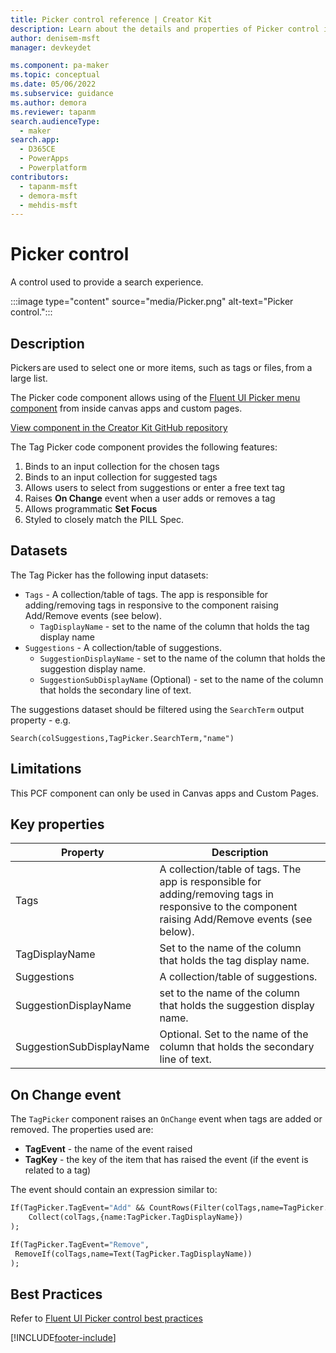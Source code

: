 ```yaml
---
title: Picker control reference | Creator Kit
description: Learn about the details and properties of Picker control in the Creator Kit.
author: denisem-msft
manager: devkeydet

ms.component: pa-maker
ms.topic: conceptual
ms.date: 05/06/2022
ms.subservice: guidance
ms.author: demora
ms.reviewer: tapanm
search.audienceType: 
  - maker
search.app: 
  - D365CE
  - PowerApps
  - Powerplatform
contributors:
  - tapanm-msft
  - demora-msft
  - mehdis-msft
---
```

# Picker control

A control used to provide a search experience.

:::image type="content" source="media/Picker.png" alt-text="Picker control.":::

## Description
Pickers are used to select one or more items, such as tags or files, from a large list.

The Picker code component allows using of the [Fluent UI Picker menu component](https://developer.microsoft.com/fluentui#/controls/web/Pickers) from inside canvas apps and custom pages.

[View component in the Creator Kit GitHub repository](https://github.com/microsoft/powercat-creator-kit/tree/main/CreatorKitCore/SolutionPackage/Controls/cat_PowerCAT.Picker)

The Tag Picker code component provides the following features:

1. Binds to an input collection for the chosen tags
1. Binds to an input collection for suggested tags
1. Allows users to select from suggestions or enter a free text tag
1. Raises **On Change** event when a user adds or removes a tag
1. Allows programmatic **Set Focus**
1. Styled to closely match the PILL Spec.

## Datasets

The Tag Picker has the following input datasets:

- `Tags` - A collection/table of tags. The app is responsible for adding/removing tags in responsive to the component raising Add/Remove events (see below).
  - `TagDisplayName` - set to the name of the column that holds the tag display name
- `Suggestions` - A collection/table of suggestions.
  - `SuggestionDisplayName` - set to the name of the column that holds the suggestion display name.
  - `SuggestionSubDisplayName` (Optional) - set to the name of the column that holds the secondary line of text.

The suggestions dataset should be filtered using the `SearchTerm` output property - e.g.

```powerapps-dot
Search(colSuggestions,TagPicker.SearchTerm,"name")
```

## Limitations
This PCF component can only be used in Canvas apps and Custom Pages.

## Key properties

| Property | Description |
| -------- | ----------- |
| Tags | A collection/table of tags. The app is responsible for adding/removing tags in responsive to the component raising Add/Remove events (see below). |
| TagDisplayName | Set to the name of the column that holds the tag display name. | 
| Suggestions | A collection/table of suggestions. |
| SuggestionDisplayName | set to the name of the column that holds the suggestion display name. |
| SuggestionSubDisplayName | Optional. Set to the name of the column that holds the secondary line of text.

## On Change event

The `TagPicker` component raises an `OnChange` event when tags are added or removed. The properties used are:

- **TagEvent** - the name of the event raised
- **TagKey** - the key of the item that has raised the event (if the event is related to a tag)

The event should contain an expression similar to:

```vb
If(TagPicker.TagEvent="Add" && CountRows(Filter(colTags,name=TagPicker.TagDisplayName))=0,
    Collect(colTags,{name:TagPicker.TagDisplayName})
);

If(TagPicker.TagEvent="Remove",
 RemoveIf(colTags,name=Text(TagPicker.TagDisplayName))
);
```

## Best Practices
Refer to [Fluent UI Picker control best practices](https://developer.microsoft.com/fluentui#/controls/web/Picker)

[!INCLUDE[footer-include](../../includes/footer-banner.md)]